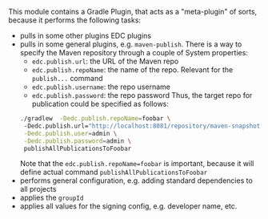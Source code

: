 This module contains a Gradle Plugin, that acts as a "meta-plugin" of sorts, because it performs the following tasks:

- pulls in some other plugins EDC plugins
- pulls in some general plugins, e.g. `maven-publish`. There is a way to specify the Maven repository through a couple
  of System properties:
    - `edc.publish.url`: the URL of the Maven repo
    - `edc.publish.repoName`: the name of the repo. Relevant for the `publish...` command
    - `edc.publish.username`: the repo username
    - `edc.publish.password`: the repo password
      Thus, the target repo for publication could be specified as follows:
    ```bash
    ./gradlew  -Dedc.publish.repoName=foobar \                                                                                                                                                                                                        
     -Dedc.publish.url="http://localhost:8081/repository/maven-snapshots/" \
     -Dedc.publish.user=admin \
     -Dedc.publish.password=admin \
     publishAllPublicationsToFoobar
    ```
  Note that the `edc.publish.repoName=foobar` is important, because it will define actual
  command `publishAllPublicationsToFoobar`
- performs general configuration, e.g. adding standard dependencies to all projects
- applies the `groupId`
- applies all values for the signing config, e.g. developer name, etc.